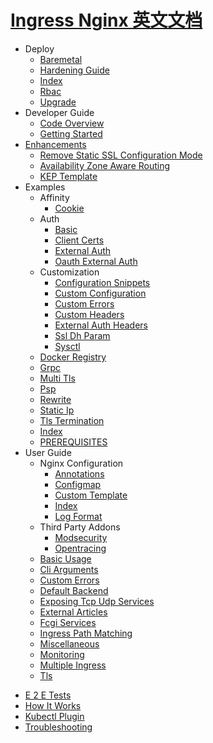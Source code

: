 # [Ingress Nginx 英文文档](https://github.com/kubernetes/ingress-nginx)

- Deploy
  * [Baremetal](deploy/baremetal.md)
  * [Hardening Guide](deploy/hardening-guide.md)
  * [Index](deploy/index.md)
  * [Rbac](deploy/rbac.md)
  * [Upgrade](deploy/upgrade.md)
- Developer Guide
  * [Code Overview](developer-guide/code-overview.md)
  * [Getting Started](developer-guide/getting-started.md)
- [Enhancements](enhancements/README.md)
  * [Remove Static SSL Configuration Mode](enhancements/20190724-only-dynamic-ssl.md)
  * [Availability Zone Aware Routing](enhancements/20190815-zone-aware-routing.md)
  * [KEP Template](enhancements/YYYYMMDD-kep-template.md)
- Examples
  - Affinity
    - [Cookie](examples/affinity/cookie/README.md)
  - Auth
    - [Basic](examples/auth/basic/README.md)
    - [Client Certs](examples/auth/client-certs/README.md)
    - [External Auth](examples/auth/external-auth/README.md)
    - [Oauth External Auth](examples/auth/oauth-external-auth/README.md)
  - Customization
    - [Configuration Snippets](examples/customization/configuration-snippets/README.md)
    - [Custom Configuration](examples/customization/custom-configuration/README.md)
    - [Custom Errors](examples/customization/custom-errors/README.md)
    - [Custom Headers](examples/customization/custom-headers/README.md)
    - [External Auth Headers](examples/customization/external-auth-headers/README.md)
    - [Ssl Dh Param](examples/customization/ssl-dh-param/README.md)
    - [Sysctl](examples/customization/sysctl/README.md)
  - [Docker Registry](examples/docker-registry/README.md)
  - [Grpc](examples/grpc/README.md)
  - [Multi Tls](examples/multi-tls/README.md)
  - [Psp](examples/psp/README.md)
  - [Rewrite](examples/rewrite/README.md)
  - [Static Ip](examples/static-ip/README.md)
  - [Tls Termination](examples/tls-termination/README.md)
  * [Index](examples/index.md)
  * [PREREQUISITES](examples/PREREQUISITES.md)
- User Guide
  - Nginx Configuration
    * [Annotations](user-guide/nginx-configuration/annotations.md)
    * [Configmap](user-guide/nginx-configuration/configmap.md)
    * [Custom Template](user-guide/nginx-configuration/custom-template.md)
    * [Index](user-guide/nginx-configuration/index.md)
    * [Log Format](user-guide/nginx-configuration/log-format.md)
  - Third Party Addons
    * [Modsecurity](user-guide/third-party-addons/modsecurity.md)
    * [Opentracing](user-guide/third-party-addons/opentracing.md)
  * [Basic Usage](user-guide/basic-usage.md)
  * [Cli Arguments](user-guide/cli-arguments.md)
  * [Custom Errors](user-guide/custom-errors.md)
  * [Default Backend](user-guide/default-backend.md)
  * [Exposing Tcp Udp Services](user-guide/exposing-tcp-udp-services.md)
  * [External Articles](user-guide/external-articles.md)
  * [Fcgi Services](user-guide/fcgi-services.md)
  * [Ingress Path Matching](user-guide/ingress-path-matching.md)
  * [Miscellaneous](user-guide/miscellaneous.md)
  * [Monitoring](user-guide/monitoring.md)
  * [Multiple Ingress](user-guide/multiple-ingress.md)
  * [Tls](user-guide/tls.md)
* [E 2 E Tests](e2e-tests.md)
* [How It Works](how-it-works.md)
* [Kubectl Plugin](kubectl-plugin.md)
* [Troubleshooting](troubleshooting.md)
